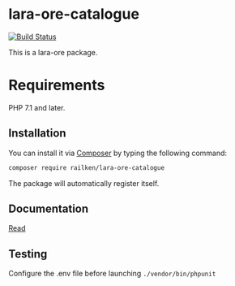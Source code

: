 # lara-ore-catalogue

[![Build Status](https://img.shields.io/travis/railken/lara-ore-catalogue/master.svg?style=flat-square)](https://travis-ci.org/railken/lara-ore-catalogue)

This is a lara-ore package.

# Requirements

PHP 7.1 and later.

## Installation

You can install it via [Composer](https://getcomposer.org/) by typing the following command:

```bash
composer require railken/lara-ore-catalogue
```

The package will automatically register itself.

## Documentation

[Read](docs/index.md)

## Testing

Configure the .env file before launching `./vendor/bin/phpunit`